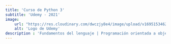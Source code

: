 ```yaml
---
title: 'Curso de Python 3'
subtitle: 'Udemy - 2021'
image:
    url: "https://res.cloudinary.com/dwczjy8e4/image/upload/v1695153462/portfolio/udemy_qfxmgg.svg"
    alt: 'Logo de Udemy'
description : 'Fundamentos del lenguaje | Programación orientada a objetos | Modularización | Funciones generadores y decoradoras | Manejo de archivos'
---
```

